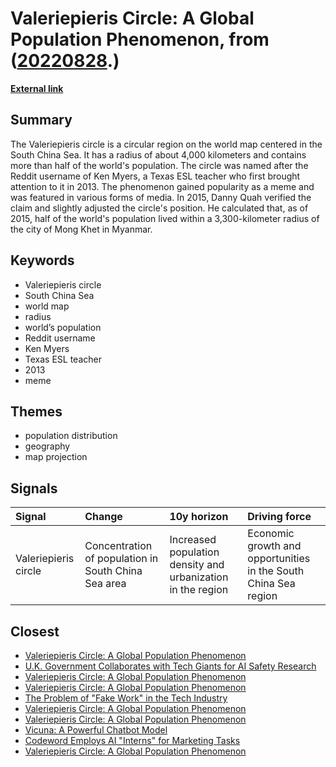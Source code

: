 # __Valeriepieris Circle: A Global Population Phenomenon__, from ([20220828](https://kghosh.substack.com/p/20220828).)

__[External link](https://en.wikipedia.org/wiki/Valeriepieris_circle)__



## Summary

The Valeriepieris circle is a circular region on the world map centered in the South China Sea. It has a radius of about 4,000 kilometers and contains more than half of the world's population. The circle was named after the Reddit username of Ken Myers, a Texas ESL teacher who first brought attention to it in 2013. The phenomenon gained popularity as a meme and was featured in various forms of media. In 2015, Danny Quah verified the claim and slightly adjusted the circle's position. He calculated that, as of 2015, half of the world's population lived within a 3,300-kilometer radius of the city of Mong Khet in Myanmar.

## Keywords

* Valeriepieris circle
* South China Sea
* world map
* radius
* world’s population
* Reddit username
* Ken Myers
* Texas ESL teacher
* 2013
* meme

## Themes

* population distribution
* geography
* map projection

## Signals

| Signal               | Change                                              | 10y horizon                                                 | Driving force                                                   |
|:---------------------|:----------------------------------------------------|:------------------------------------------------------------|:----------------------------------------------------------------|
| Valeriepieris circle | Concentration of population in South China Sea area | Increased population density and urbanization in the region | Economic growth and opportunities in the South China Sea region |

## Closest

* [Valeriepieris Circle: A Global Population Phenomenon](6ab95ef7d3a59b67b7851af561ed903b)
* [U.K. Government Collaborates with Tech Giants for AI Safety Research](7d282ab00a127ad93da225107b263810)
* [Valeriepieris Circle: A Global Population Phenomenon](6ab95ef7d3a59b67b7851af561ed903b)
* [Valeriepieris Circle: A Global Population Phenomenon](6ab95ef7d3a59b67b7851af561ed903b)
* [The Problem of "Fake Work" in the Tech Industry](be86183e1a7d0969b9c62346d4ecab28)
* [Valeriepieris Circle: A Global Population Phenomenon](6ab95ef7d3a59b67b7851af561ed903b)
* [Valeriepieris Circle: A Global Population Phenomenon](6ab95ef7d3a59b67b7851af561ed903b)
* [Vicuna: A Powerful Chatbot Model](e91b6e1d0dcf2c5d43dfddbf6a56310b)
* [Codeword Employs AI "Interns" for Marketing Tasks](5965b7dd732cc0a0062bde87207b0a77)
* [Valeriepieris Circle: A Global Population Phenomenon](6ab95ef7d3a59b67b7851af561ed903b)